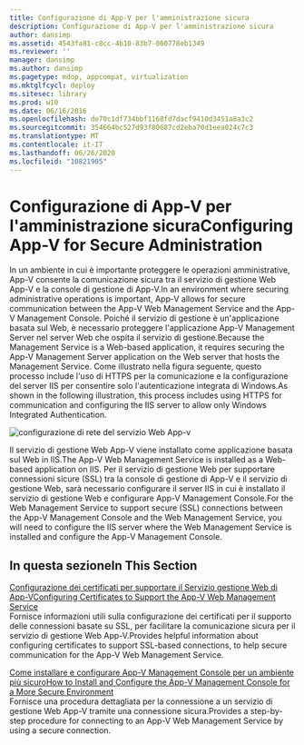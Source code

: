 ```yaml
---
title: Configurazione di App-V per l'amministrazione sicura
description: Configurazione di App-V per l'amministrazione sicura
author: dansimp
ms.assetid: 4543fa81-c8cc-4b10-83b7-060778eb1349
ms.reviewer: ''
manager: dansimp
ms.author: dansimp
ms.pagetype: mdop, appcompat, virtualization
ms.mktglfcycl: deploy
ms.sitesec: library
ms.prod: w10
ms.date: 06/16/2016
ms.openlocfilehash: de70c1df734bbf1168fd7dacf9410d3451a8a3c2
ms.sourcegitcommit: 354664bc527d93f80687cd2eba70d1eea024c7c3
ms.translationtype: MT
ms.contentlocale: it-IT
ms.lasthandoff: 06/26/2020
ms.locfileid: "10821905"
---
```

# <span data-ttu-id="5d776-103">Configurazione di App-V per l'amministrazione sicura</span><span class="sxs-lookup"><span data-stu-id="5d776-103">Configuring App-V for Secure Administration</span></span>


<span data-ttu-id="5d776-104">In un ambiente in cui è importante proteggere le operazioni amministrative, App-V consente la comunicazione sicura tra il servizio di gestione Web App-V e la console di gestione di App-V.</span><span class="sxs-lookup"><span data-stu-id="5d776-104">In an environment where securing administrative operations is important, App-V allows for secure communication between the App-V Web Management Service and the App-V Management Console.</span></span> <span data-ttu-id="5d776-105">Poiché il servizio di gestione è un'applicazione basata sul Web, è necessario proteggere l'applicazione App-V Management Server nel server Web che ospita il servizio di gestione.</span><span class="sxs-lookup"><span data-stu-id="5d776-105">Because the Management Service is a Web-based application, it requires securing the App-V Management Server application on the Web server that hosts the Management Service.</span></span> <span data-ttu-id="5d776-106">Come illustrato nella figura seguente, questo processo include l'uso di HTTPS per la comunicazione e la configurazione del server IIS per consentire solo l'autenticazione integrata di Windows.</span><span class="sxs-lookup"><span data-stu-id="5d776-106">As shown in the following illustration, this process includes using HTTPS for communication and configuring the IIS server to allow only Windows Integrated Authentication.</span></span>

![configurazione di rete del servizio Web App-v](images/appvmgmtwebservice.gif)

<span data-ttu-id="5d776-108">Il servizio di gestione Web App-V viene installato come applicazione basata sul Web in IIS.</span><span class="sxs-lookup"><span data-stu-id="5d776-108">The App-V Web Management Service is installed as a Web-based application on IIS.</span></span> <span data-ttu-id="5d776-109">Per il servizio di gestione Web per supportare connessioni sicure (SSL) tra la console di gestione di App-V e il servizio di gestione Web, sarà necessario configurare il server IIS in cui è installato il servizio di gestione Web e configurare App-V Management Console.</span><span class="sxs-lookup"><span data-stu-id="5d776-109">For the Web Management Service to support secure (SSL) connections between the App-V Management Console and the Web Management Service, you will need to configure the IIS server where the Web Management Service is installed and configure the App-V Management Console.</span></span>

## <span data-ttu-id="5d776-110">In questa sezione</span><span class="sxs-lookup"><span data-stu-id="5d776-110">In This Section</span></span>


<a href="" id="configuring-certificates-to-support-the-app-v-web-management-service"></a>[<span data-ttu-id="5d776-111">Configurazione dei certificati per supportare il Servizio gestione Web di App-V</span><span class="sxs-lookup"><span data-stu-id="5d776-111">Configuring Certificates to Support the App-V Web Management Service</span></span>](configuring-certificates-to-support-the-app-v-web-management-service.md)  
<span data-ttu-id="5d776-112">Fornisce informazioni utili sulla configurazione dei certificati per il supporto delle connessioni basate su SSL, per facilitare la comunicazione sicura per il servizio di gestione Web App-V.</span><span class="sxs-lookup"><span data-stu-id="5d776-112">Provides helpful information about configuring certificates to support SSL-based connections, to help secure communication for the App-V Web Management Service.</span></span>

<a href="" id="how-to-install-and-configure-the-app-v-management-console-for-a-more-secure-environment"></a>[<span data-ttu-id="5d776-113">Come installare e configurare App-V Management Console per un ambiente più sicuro</span><span class="sxs-lookup"><span data-stu-id="5d776-113">How to Install and Configure the App-V Management Console for a More Secure Environment</span></span>](how-to-install-and-configure-the-app-v-management-console-for-a-more-secure-environment.md)  
<span data-ttu-id="5d776-114">Fornisce una procedura dettagliata per la connessione a un servizio di gestione Web App-V tramite una connessione sicura.</span><span class="sxs-lookup"><span data-stu-id="5d776-114">Provides a step-by-step procedure for connecting to an App-V Web Management Service by using a secure connection.</span></span>

 

 





